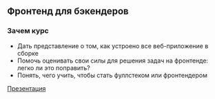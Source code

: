## Фронтенд для бэкендеров

### Зачем курс
- Дать представление о том, как устроено все веб-приложение в сборке
- Помочь оценивать свои силы для решения задач на фронтенде: легко ли это поправить?
- Понять, чего учить, чтобы стать фуллстеком или фронтендером

[Презентация](https://docs.google.com/presentation/d/155vVoUn-Tmz7zOxIV-mJG9NS2zuzolMWKqMqjjOIRqk/edit#slide=id.gc915b811c3_0_731)
